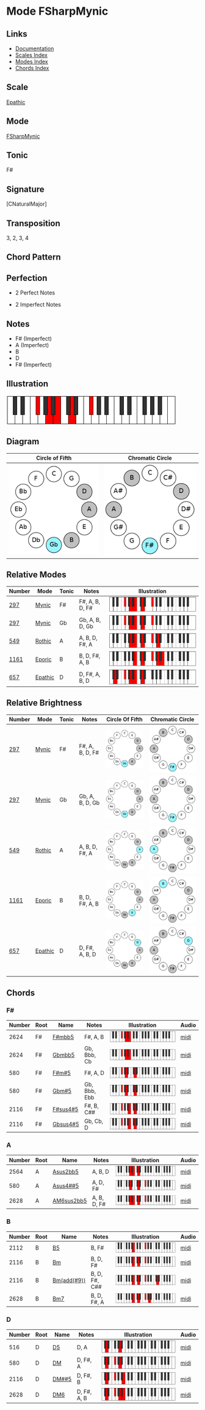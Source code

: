 # Mode FSharpMynic

## Links

- [Documentation](README.md)
- [Scales Index](Scales.md)
- [Modes Index](Modes.md)
- [Chords Index](Chords.md)

## Scale

[Epathic](ScaleEpathic.md)

## Mode

[FSharpMynic](ModeFSharpMynic.md)

## Tonic

F#

## Signature

[CNaturalMajor]

## Transposition

3, 2, 3, 4

## Chord Pattern



## Perfection

 - 2 Perfect Notes

 - 2 Imperfect Notes

## Notes

- F# (Imperfect)
- A (Imperfect)
- B
- D
- F# (Imperfect)

## Illustration

![FSharpMynic](ModeFSharpMynic.png)

## Diagram

| Circle of Fifth | Chromatic Circle |
|-----------------|------------------|
| ![FSharpMynic](CircleOfFifthModeFSharpMynic.png) | ![FSharpMynic](ChromaticCircleModeFSharpMynic.png) |
## Relative Modes

| Number | Mode | Tonic | Notes | Illustration |
|--------|------|-------|-------|--------------|
| [297](https://ianring.com/musictheory/scales/297) | [Mynic](ModeMynic.md) | F# | F#, A, B, D, F# | ![FSharpMynic](ModeFSharpMynic.png) |
| [297](https://ianring.com/musictheory/scales/297) | [Mynic](ModeMynic.md) | Gb | Gb, A, B, D, Gb | ![GFlatMynic](ModeGFlatMynic.png) |
| [549](https://ianring.com/musictheory/scales/549) | [Rothic](ModeRothic.md) | A | A, B, D, F#, A | ![ANaturalRothic](ModeANaturalRothic.png) |
| [1161](https://ianring.com/musictheory/scales/1161) | [Eporic](ModeEporic.md) | B | B, D, F#, A, B | ![BNaturalEporic](ModeBNaturalEporic.png) |
| [657](https://ianring.com/musictheory/scales/657) | [Epathic](ModeEpathic.md) | D | D, F#, A, B, D | ![DNaturalEpathic](ModeDNaturalEpathic.png) |
## Relative Brightness

| Number | Mode | Tonic | Notes | Circle Of Fifth | Chromatic Circle |
|--------|------|-------|-------|-----------------|------------------|
| [297](https://ianring.com/musictheory/scales/297) | [Mynic](ModeMynic.md) | F# | F#, A, B, D, F# | ![FSharpMynic](CircleOfFifthModeFSharpMynic.png) | ![FSharpMynic](ChromaticCircleModeFSharpMynic.png) 
| [297](https://ianring.com/musictheory/scales/297) | [Mynic](ModeMynic.md) | Gb | Gb, A, B, D, Gb | ![GFlatMynic](CircleOfFifthModeGFlatMynic.png) | ![GFlatMynic](ChromaticCircleModeGFlatMynic.png) 
| [549](https://ianring.com/musictheory/scales/549) | [Rothic](ModeRothic.md) | A | A, B, D, F#, A | ![ANaturalRothic](CircleOfFifthModeANaturalRothic.png) | ![ANaturalRothic](ChromaticCircleModeANaturalRothic.png) 
| [1161](https://ianring.com/musictheory/scales/1161) | [Eporic](ModeEporic.md) | B | B, D, F#, A, B | ![BNaturalEporic](CircleOfFifthModeBNaturalEporic.png) | ![BNaturalEporic](ChromaticCircleModeBNaturalEporic.png) 
| [657](https://ianring.com/musictheory/scales/657) | [Epathic](ModeEpathic.md) | D | D, F#, A, B, D | ![DNaturalEpathic](CircleOfFifthModeDNaturalEpathic.png) | ![DNaturalEpathic](ChromaticCircleModeDNaturalEpathic.png) 

## Chords

### F#

| Number | Root | Name | Notes | Illustration | Audio |
|--------|------|------|-------|--------------|-------|
| 2624 | F# | [F#mbb5](ChordFSharpMinorDoubleFlatFifth.md) | F#, A, B | ![F#mbb5](ChordFSharpMinorDoubleFlatFifthRootPosition.png) | [midi](ChordFSharpMinorDoubleFlatFifthRootPosition.mid) |
| 2624 | F# | [Gbmbb5](ChordGFlatMinorDoubleFlatFifth.md) | Gb, Bbb, Cb | ![Gbmbb5](ChordGFlatMinorDoubleFlatFifthRootPosition.png) | [midi](ChordGFlatMinorDoubleFlatFifthRootPosition.mid) |
| 580 | F# | [F#m#5](ChordFSharpMinorSharpFifth.md) | F#, A, D | ![F#m#5](ChordFSharpMinorSharpFifthRootPosition.png) | [midi](ChordFSharpMinorSharpFifthRootPosition.mid) |
| 580 | F# | [Gbm#5](ChordGFlatMinorSharpFifth.md) | Gb, Bbb, Ebb | ![Gbm#5](ChordGFlatMinorSharpFifthRootPosition.png) | [midi](ChordGFlatMinorSharpFifthRootPosition.mid) |
| 2116 | F# | [F#sus4#5](ChordFSharpSuspendedFourthSharpFifth.md) | F#, B, C## | ![F#sus4#5](ChordFSharpSuspendedFourthSharpFifthRootPosition.png) | [midi](ChordFSharpSuspendedFourthSharpFifthRootPosition.mid) |
| 2116 | F# | [Gbsus4#5](ChordGFlatSuspendedFourthSharpFifth.md) | Gb, Cb, D | ![Gbsus4#5](ChordGFlatSuspendedFourthSharpFifthRootPosition.png) | [midi](ChordGFlatSuspendedFourthSharpFifthRootPosition.mid) |

### A

| Number | Root | Name | Notes | Illustration | Audio |
|--------|------|------|-------|--------------|-------|
| 2564 | A | [Asus2bb5](ChordANaturalSuspendedSecondDoubleFlatFifth.md) | A, B, D | ![Asus2bb5](ChordANaturalSuspendedSecondDoubleFlatFifthRootPosition.png) | [midi](ChordANaturalSuspendedSecondDoubleFlatFifthRootPosition.mid) |
| 580 | A | [Asus4##5](ChordANaturalSuspendedFourthDoubleSharpFifth.md) | A, D, F# | ![Asus4##5](ChordANaturalSuspendedFourthDoubleSharpFifthRootPosition.png) | [midi](ChordANaturalSuspendedFourthDoubleSharpFifthRootPosition.mid) |
| 2628 | A | [AM6sus2bb5](ChordANaturalMajorSixthSuspendedSecondDoubleFlatFifth.md) | A, B, D, F# | ![AM6sus2bb5](ChordANaturalMajorSixthSuspendedSecondDoubleFlatFifthRootPosition.png) | [midi](ChordANaturalMajorSixthSuspendedSecondDoubleFlatFifthRootPosition.mid) |

### B

| Number | Root | Name | Notes | Illustration | Audio |
|--------|------|------|-------|--------------|-------|
| 2112 | B | [B5](ChordBNaturalPowerChord.md) | B, F# | ![B5](ChordBNaturalPowerChordRootPosition.png) | [midi](ChordBNaturalPowerChordRootPosition.mid) |
| 2116 | B | [Bm](ChordBNaturalMinor.md) | B, D, F# | ![Bm](ChordBNaturalMinorRootPosition.png) | [midi](ChordBNaturalMinorRootPosition.mid) |
| 2116 | B | [Bm(add(#9))](ChordBNaturalMinorAddSharpNinth.md) | B, D, F#, C## | ![Bm(add(#9))](ChordBNaturalMinorAddSharpNinthRootPosition.png) | [midi](ChordBNaturalMinorAddSharpNinthRootPosition.mid) |
| 2628 | B | [Bm7](ChordBNaturalMinorSeventh.md) | B, D, F#, A | ![Bm7](ChordBNaturalMinorSeventhRootPosition.png) | [midi](ChordBNaturalMinorSeventhRootPosition.mid) |

### D

| Number | Root | Name | Notes | Illustration | Audio |
|--------|------|------|-------|--------------|-------|
| 516 | D | [D5](ChordDNaturalPowerChord.md) | D, A | ![D5](ChordDNaturalPowerChordRootPosition.png) | [midi](ChordDNaturalPowerChordRootPosition.mid) |
| 580 | D | [DM](ChordDNaturalMajor.md) | D, F#, A | ![DM](ChordDNaturalMajorRootPosition.png) | [midi](ChordDNaturalMajorRootPosition.mid) |
| 2116 | D | [DM##5](ChordDNaturalMajorDoubleSharpFifth.md) | D, F#, B | ![DM##5](ChordDNaturalMajorDoubleSharpFifthRootPosition.png) | [midi](ChordDNaturalMajorDoubleSharpFifthRootPosition.mid) |
| 2628 | D | [DM6](ChordDNaturalMajorSixth.md) | D, F#, A, B | ![DM6](ChordDNaturalMajorSixthRootPosition.png) | [midi](ChordDNaturalMajorSixthRootPosition.mid) |

